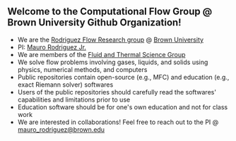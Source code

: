 ## Welcome to the Computational Flow Group @ Brown University Github Organization!

* We are the [Rodriguez Flow Research group](https://sites.brown.edu/rodriguez/) @ [Brown University](https://www.brown.edu/)
* PI: [Mauro Rodriguez Jr.](https://vivo.brown.edu/display/mrodri97) 
* We are members of the [Fluid and Thermal Science Group](https://fluids.brown.edu/)
* We solve flow problems involving gases, liquids, and solids using physics, numerical methods, and computers
* Public repositories contain open-source (e.g., MFC) and education (e.g., exact Riemann solver) softwares
* Users of the public repositories should carefully read the softwares' capabilities and limitations prior to use
* Education software should be for one's own education and not for class work
* We are interested in collaborations! Feel free to reach out to the PI @ mauro_rodriguez@brown.edu
